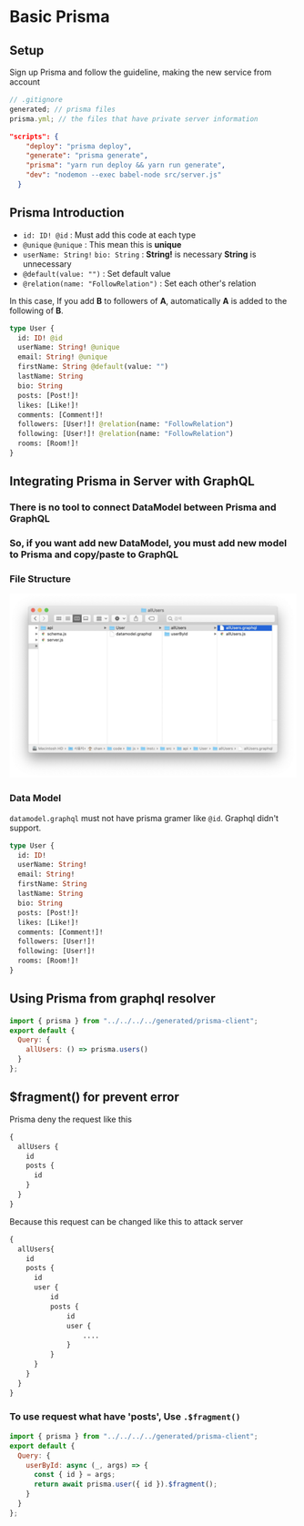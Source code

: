 # Basic Prisma

## Setup

Sign up Prisma and follow the guideline, making the new service from account

```js
// .gitignore
generated; // prisma files
prisma.yml; // the files that have private server information
```

```json
"scripts": {
    "deploy": "prisma deploy",
    "generate": "prisma generate",
    "prisma": "yarn run deploy && yarn run generate",
    "dev": "nodemon --exec babel-node src/server.js"
  }
```

## Prisma Introduction

- `id: ID! @id` : Must add this code at each type
- `@unique` `@unique` : This mean this is **unique**
- `userName: String!` `bio: String` : **String!** is necessary **String** is unnecessary
- `@default(value: "")` : Set default value
- `@relation(name: "FollowRelation")` : Set each other's relation

In this case, If you add **B** to followers of **A**,
automatically **A** is added to the following of **B**.

```graphql
type User {
  id: ID! @id
  userName: String! @unique
  email: String! @unique
  firstName: String @default(value: "")
  lastName: String
  bio: String
  posts: [Post!]!
  likes: [Like!]!
  comments: [Comment!]!
  followers: [User!]! @relation(name: "FollowRelation")
  following: [User!]! @relation(name: "FollowRelation")
  rooms: [Room!]!
}
```

## Integrating Prisma in Server with GraphQL

### There is no tool to connect DataModel between Prisma and GraphQL

### So, if you want add new DataModel, you must add new model to Prisma and copy/paste to GraphQL

### File Structure

![](file-structure.jpg)

### Data Model

`datamodel.graphql` must not have prisma gramer like `@id`. Graphql didn't support.

```graphql
type User {
  id: ID!
  userName: String!
  email: String!
  firstName: String
  lastName: String
  bio: String
  posts: [Post!]!
  likes: [Like!]!
  comments: [Comment!]!
  followers: [User!]!
  following: [User!]!
  rooms: [Room!]!
}
```

## Using Prisma from graphql resolver

```js
import { prisma } from "../../../../generated/prisma-client";
export default {
  Query: {
    allUsers: () => prisma.users()
  }
};
```

## \$fragment() for prevent error

Prisma deny the request like this

```graphql
{
  allUsers {
    id
    posts {
      id
    }
  }
}
```

Because this request can be changed like this to attack server

```graphql
{
  allUsers{
    id
    posts {
      id
      user {
          id
          posts {
              id
              user {
                  ....
              }
          }
      }
    }
  }
}
```

### To use request what have 'posts', Use `.$fragment()`

```js
import { prisma } from "../../../../generated/prisma-client";
export default {
  Query: {
    userById: async (_, args) => {
      const { id } = args;
      return await prisma.user({ id }).$fragment();
    }
  }
};
```
